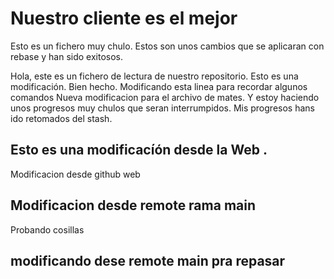 
# Nuestro cliente es el mejor

Esto es un fichero muy chulo.
Estos son unos cambios que se aplicaran con rebase y han sido exitosos.

Hola, este es un fichero de lectura de nuestro repositorio.
Esto es una modificación.
Bien hecho. Modificando esta linea para recordar algunos comandos
Nueva modificacion para el archivo de mates. Y estoy haciendo unos progresos muy chulos que seran interrumpidos.
Mis progresos hans ido retomados del stash.
## Esto es una modificacíón desde la Web .
  Modificacion desde github web
## Modificacion desde remote rama main
  Probando cosillas
  
 ## modificando dese remote main pra repasar
